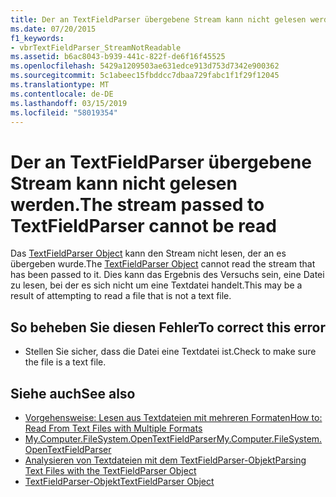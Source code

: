 ```yaml
---
title: Der an TextFieldParser übergebene Stream kann nicht gelesen werden.
ms.date: 07/20/2015
f1_keywords:
- vbrTextFieldParser_StreamNotReadable
ms.assetid: b6ac8043-b939-441c-822f-de6f16f45525
ms.openlocfilehash: 5429a1209503ae631edce913d753d7342e900362
ms.sourcegitcommit: 5c1abeec15fbddcc7dbaa729fabc1f1f29f12045
ms.translationtype: MT
ms.contentlocale: de-DE
ms.lasthandoff: 03/15/2019
ms.locfileid: "58019354"
---
```

# <a name="the-stream-passed-to-textfieldparser-cannot-be-read"></a><span data-ttu-id="4c781-102">Der an TextFieldParser übergebene Stream kann nicht gelesen werden.</span><span class="sxs-lookup"><span data-stu-id="4c781-102">The stream passed to TextFieldParser cannot be read</span></span>
<span data-ttu-id="4c781-103">Das [TextFieldParser Object](../../visual-basic/language-reference/objects/textfieldparser-object.md) kann den Stream nicht lesen, der an es übergeben wurde.</span><span class="sxs-lookup"><span data-stu-id="4c781-103">The [TextFieldParser Object](../../visual-basic/language-reference/objects/textfieldparser-object.md) cannot read the stream that has been passed to it.</span></span> <span data-ttu-id="4c781-104">Dies kann das Ergebnis des Versuchs sein, eine Datei zu lesen, bei der es sich nicht um eine Textdatei handelt.</span><span class="sxs-lookup"><span data-stu-id="4c781-104">This may be a result of attempting to read a file that is not a text file.</span></span>  
  
## <a name="to-correct-this-error"></a><span data-ttu-id="4c781-105">So beheben Sie diesen Fehler</span><span class="sxs-lookup"><span data-stu-id="4c781-105">To correct this error</span></span>  
  
-   <span data-ttu-id="4c781-106">Stellen Sie sicher, dass die Datei eine Textdatei ist.</span><span class="sxs-lookup"><span data-stu-id="4c781-106">Check to make sure the file is a text file.</span></span>  
  
## <a name="see-also"></a><span data-ttu-id="4c781-107">Siehe auch</span><span class="sxs-lookup"><span data-stu-id="4c781-107">See also</span></span>

- [<span data-ttu-id="4c781-108">Vorgehensweise: Lesen aus Textdateien mit mehreren Formaten</span><span class="sxs-lookup"><span data-stu-id="4c781-108">How to: Read From Text Files with Multiple Formats</span></span>](../../visual-basic/developing-apps/programming/drives-directories-files/how-to-read-from-text-files-with-multiple-formats.md)
- [<span data-ttu-id="4c781-109">My.Computer.FileSystem.OpenTextFieldParser</span><span class="sxs-lookup"><span data-stu-id="4c781-109">My.Computer.FileSystem.OpenTextFieldParser</span></span>](xref:Microsoft.VisualBasic.FileIO.FileSystem.OpenTextFieldParser%2A)
- [<span data-ttu-id="4c781-110">Analysieren von Textdateien mit dem TextFieldParser-Objekt</span><span class="sxs-lookup"><span data-stu-id="4c781-110">Parsing Text Files with the TextFieldParser Object</span></span>](../../visual-basic/developing-apps/programming/drives-directories-files/parsing-text-files-with-the-textfieldparser-object.md)
- [<span data-ttu-id="4c781-111">TextFieldParser-Objekt</span><span class="sxs-lookup"><span data-stu-id="4c781-111">TextFieldParser Object</span></span>](../../visual-basic/language-reference/objects/textfieldparser-object.md)
